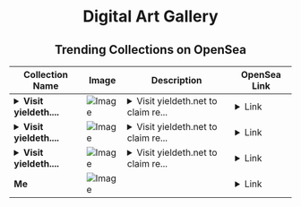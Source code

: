 <div align="center">

# Digital Art Gallery

## Trending Collections on OpenSea

| Collection Name                       | Image                                                                                     | Description                       | OpenSea Link                                                                                          |
|---------------------------------------|-------------------------------------------------------------------------------------------|-----------------------------------|--------------------------------------------------------------------------------------------------------|
| **<details><summary>Visit yieldeth....</summary>Visit yieldeth.net to claim rewards</details>** | ![Image](https://i.seadn.io/s/raw/files/41d938efb2b524f9265ba87de126b153.png?w=500&auto=format?w=200&auto=format) | <details><summary>Visit yieldeth.net to claim re...</summary>Visit yieldeth.net to claim rewards</details> | <details><summary>Link</summary>[Visit yieldeth.net to claim rewards](https://opensea.io/collection/visit-yieldeth-net-to-claim-rewards-29)</details> |
| **<details><summary>Visit yieldeth....</summary>Visit yieldeth.net to claim rewards</details>** | ![Image](https://i.seadn.io/s/raw/files/41d938efb2b524f9265ba87de126b153.png?w=500&auto=format?w=200&auto=format) | <details><summary>Visit yieldeth.net to claim re...</summary>Visit yieldeth.net to claim rewards</details> | <details><summary>Link</summary>[Visit yieldeth.net to claim rewards](https://opensea.io/collection/visit-yieldeth-net-to-claim-rewards-28)</details> |
| **<details><summary>Visit yieldeth....</summary>Visit yieldeth.net to claim rewards</details>** | ![Image](https://i.seadn.io/s/raw/files/41d938efb2b524f9265ba87de126b153.png?w=500&auto=format?w=200&auto=format) | <details><summary>Visit yieldeth.net to claim re...</summary>Visit yieldeth.net to claim rewards</details> | <details><summary>Link</summary>[Visit yieldeth.net to claim rewards](https://opensea.io/collection/visit-yieldeth-net-to-claim-rewards-27)</details> |
| **Me** | ![Image](https://i.seadn.io/s/raw/files/2ee33dd5042e2dc8e54be5299ab6b776.jpg?w=500&auto=format?w=200&auto=format) |  | <details><summary>Link</summary>[Me](https://opensea.io/collection/me-537)</details> |

</div>
